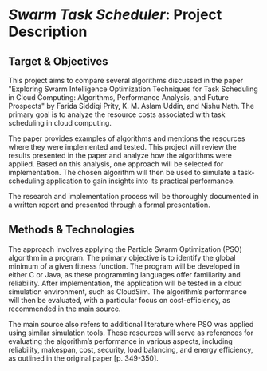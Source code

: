 #  *Swarm Task Scheduler*: Project Description
## Target & Objectives

This project aims to compare several algorithms discussed in the paper "Exploring Swarm Intelligence Optimization Techniques for Task Scheduling in Cloud Computing: Algorithms, Performance Analysis, and Future Prospects" by Farida Siddiqi Prity, K. M. Aslam Uddin, and Nishu Nath. The primary goal is to analyze the resource costs associated with task scheduling in cloud computing.

The paper provides examples of algorithms and mentions the resources where they were implemented and tested. This project will review the results presented in the paper and analyze how the algorithms were applied. Based on this analysis, one approach will be selected for implementation. The chosen algorithm will then be used to simulate a task-scheduling application to gain insights into its practical performance.

The research and implementation process will be thoroughly documented in a written report and presented through a formal presentation.

## Methods & Technologies

The approach involves applying the Particle Swarm Optimization (PSO) algorithm in a program. The primary objective is to identify the global minimum of a given fitness function. The program will be developed in either C or Java, as these programming languages offer familiarity and reliability. After implementation, the application will be tested in a cloud simulation environment, such as CloudSim. The algorithm’s performance will then be evaluated, with a particular focus on cost-efficiency, as recommended in the main source.

The main source also refers to additional literature where PSO was applied using similar simulation tools. These resources will serve as references for evaluating the algorithm’s performance in various aspects, including reliability, makespan, cost, security, load balancing, and energy efficiency, as outlined in the original paper [p. 349-350].